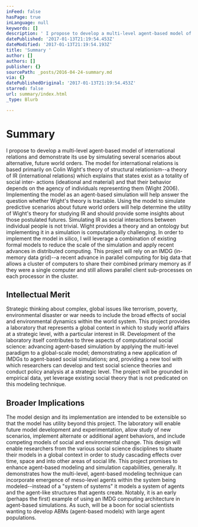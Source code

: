 ```yaml
---
inFeed: false
hasPage: true
inLanguage: null
keywords: []
description: ' I propose to develop a multi-level agent-based model of international relations and demonstrate its use by simulating several scenarios about alternative, future world orders. The model for international relations is based primarily on Colin Wight’s theory of structural relationism–a theory of IR (international relations) which explains that states exist as a totality of social inter- actions (ideational and material) and that their behavior depends on the agency of individuals representing them (Wight 2006). Implementing the model as an agent-based simulation will help answer the question whether Wight’s theory is tractable. Using the model to simulate predictive scenarios about future world orders will help determine the utility of Wight’s theory for studying IR and should provide some insights about those postulated futures. Simulating IR as social interactions between individual people is not trivial. Wight provides a theory and an ontology but implementing it in a simulation is computationally challenging. In order to implement the model in silico, I will leverage a combination of existing formal models to reduce the scale of the simulation and apply recent advances in distributed computing. This project will rely on an IMDG (in-memory data grid)–a recent advance in parallel computing for big data that allows a cluster of computers to share their combined primary memory as if they were a single computer and still allows parallel client sub-processes on each processor in the cluster. '
datePublished: '2017-01-13T21:19:54.453Z'
dateModified: '2017-01-13T21:19:54.193Z'
title: 'Summary '
author: []
authors: []
publisher: {}
sourcePath: _posts/2016-04-24-summary.md
via: {}
datePublishedOriginal: '2017-01-13T21:19:54.453Z'
starred: false
url: summary/index.html
_type: Blurb

---
```

# Summary 

I propose to develop a multi-level agent-based model of international relations and demonstrate its use by simulating several scenarios about alternative, future world orders. The model for international relations is based primarily on Colin Wight's theory of structural relationism--a theory of IR (international relations) which explains that states exist as a totality of social inter- actions (ideational and material) and that their behavior depends on the agency of individuals representing them (Wight 2006). Implementing the model as an agent-based simulation will help answer the question whether Wight's theory is tractable. Using the model to simulate predictive scenarios about future world orders will help determine the utility of Wight's theory for studying IR and should provide some insights about those postulated futures. Simulating IR as social interactions between individual people is not trivial. Wight provides a theory and an ontology but implementing it in a simulation is computationally challenging. In order to implement the model in silico, I will leverage a combination of existing formal models to reduce the scale of the simulation and apply recent advances in distributed computing. This project will rely on an IMDG (in-memory data grid)--a recent advance in parallel computing for big data that allows a cluster of computers to share their combined primary memory as if they were a single computer and still allows parallel client sub-processes on each processor in the cluster. 

## Intellectual Merit 

Strategic thinking about complex, global issues like terrorism, poverty, environmental disaster or war needs to include the broad effects of social and environmental dynamics within the world system. This project provides a laboratory that represents a global context in which to study world affairs at a strategic level, with a particular interest in IR. Development of the laboratory itself contributes to three aspects of computational social science: advancing agent-based simulation by applying the multi-level paradigm to a global-scale model; demonstrating a new application of IMDGs to agent-based social simulations; and, providing a new tool with which researchers can develop and test social science theories and conduct policy analysis at a strategic level. The project will be grounded in empirical data, yet leverage existing social theory that is not predicated on this modeling technique. 

## Broader Implications 

The model design and its implementation are intended to be extensible so that the model has utility beyond this project. The laboratory will enable future model development and experimentation, allow study of new scenarios, implement alternate or additional agent behaviors, and include competing models of social and environmental change. This design will enable researchers from the various social science disciplines to situate their models in a global context in order to study cascading effects over time, space and into other areas of social life. This project promises to enhance agent-based modeling and simulation capabilities, generally. It demonstrates how the multi-level, agent-based modeling technique can incorporate emergence of meso-level agents within the system being modeled--instead of a "system of systems" it models a system of agents and the agent-like structures that agents create. Notably, it is an early (perhaps the first) example of using an IMDG computing architecture in agent-based simulations. As such, will be a boon for social scientists wanting to develop ABMs (agent-based models) with large agent populations.